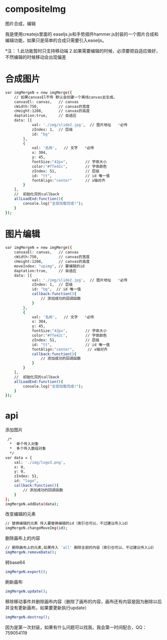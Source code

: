 # compositeImg
图片合成，编辑

我是使用createjs里面的 easeljs.js和手势插件hammer.js封装的一个图片合成和编辑功能，如果只是简单的合成只需要引入easeljs。

*注：
    1.此功能暂时只支持移动端
    2.如果需要编辑的时候，必须要把自适应做好，不然编辑的时候移动会出现偏差



# 合成图片
``` bash
var imgMergeN = new imgMerge({
    // 如果canvasEl不传 默认会创建一个离线canvas去生成。
    canvasEl: canvas,   // canvas
    cWidth:750,         // canvas的宽度
    cHeight:1208,       // canvas的高度
    daptation:true,     // 自适应
    data: [{ 
            val: './img/slide2.jpg',  // 图片地址   *必传
            zIndex: 1,  // 层级
            id: "bg"
        },
        {
            val: '名称',   // 文字   *必传
            x: 304,
            y: 45,
            fontSize:"42px",        // 字体大小
            color:"#ffe42c",        // 字体颜色
            zIndex: 51,             // 层级
            id: "tt",               // id 唯一值
            fontAlign:"center"      // x轴对齐
        }
    ],
    //  初始化完的callback
    allLoadEnd:function(){   
        console.log("全部加载完成!");
    }
});
```

# 图片编辑
``` bash
var imgMergeN = new imgMerge({
    canvasEl: canvas,   // canvas
    cWidth:750,         // canvas的宽度
    cHeight:1208,       // canvas的高度
    moveIndex: "upimg", // 要编辑的id
    daptation:true,     // 自适应
    data: [{ 
            val: './img/slide2.jpg',  // 图片地址   *必传
            zIndex: 1,  // 层级
            id: "bg",  // id 唯一值
            callback:function(){
                // 添加成功的回调函数
            }
        },
        {
            val: '名称',   // 文字   *必传
            x: 304,
            y: 45,
            fontSize:"42px",        // 字体大小
            color:"#ffe42c",        // 字体颜色
            zIndex: 51,             // 层级
            id: "tt",               // id 唯一值
            fontAlign:"center",      // x轴对齐
            callback:function(){
                // 添加成功的回调函数
            }
        }
    ],
    //  初始化完的callback
    allLoadEnd:function(){   
        console.log("全部加载完成!");
    }
});
```


# api
添加图片
``` bash
 /*
  *  单个传入对象
  *  多个传入数组对象
  */
var data = {
    val: './img/logo3.png',
    x: 0,
    y: 0,
    zIndex: 51,
    id: "logo",
    callback:function(){
        // 添加成功的回调函数
    }
};
imgMergeN.addData(data);
```

改变编辑的元素
``` bash
// 替换编辑的元素 传入要替换编辑的id（索引也可以，不过建议传入id）
imgMergeN.changeMoveImg(id);
```

删除画布上的内容
``` bash
// 删除画布上的元素,如果传入 'all' 删除全部的内容（索引也可以，不过建议传入id）
imgMergeN.removeData();
```

转base64
``` bash
imgMergeN.export();
```

刷新画布
``` bash
imgMergeN.update();
```


移除移动事件并删除画布内容（删除了画布的内容，画布还有内容是因为删除以后并没有更新画布，如果要更新执行update）
``` bash
imgMergeN.destroy();
```

因为是第一次封装，如果有什么问题可以找我，我会第一时间配合，QQ：759054119

